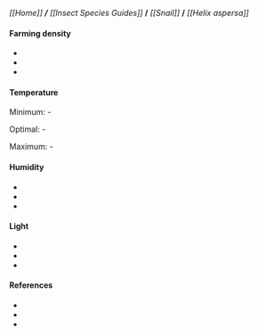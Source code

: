 _[[Home]] **/** [[Insect Species Guides]]_ **/** _[[Snail]]_ **/** _[[Helix aspersa]]_

#### Farming density

-
-
-

#### Temperature

Minimum: -

Optimal: -

Maximum: -

#### Humidity

-
-
-

#### Light

-
-
-





#### References


-
-
-
